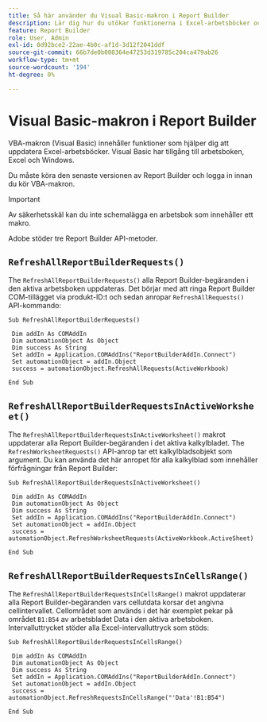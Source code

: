 ```yaml
---
title: Så här använder du Visual Basic-makron i Report Builder
description: Lär dig hur du utökar funktionerna i Excel-arbetsböcker och Report Builder med hjälp av VBA-makron.
feature: Report Builder
role: User, Admin
exl-id: 0d92bce2-22ae-4b0c-af1d-3d12f2041ddf
source-git-commit: 66b7de0b008364e47253d319785c204ca479ab26
workflow-type: tm+mt
source-wordcount: '194'
ht-degree: 0%

---
```


# Visual Basic-makron i Report Builder

VBA-makron (Visual Basic) innehåller funktioner som hjälper dig att uppdatera Excel-arbetsböcker. Visual Basic har tillgång till arbetsboken, Excel och Windows.

Du måste köra den senaste versionen av Report Builder och logga in innan du kör VBA-makron.

>[!IMPORTANT]
>
>Av säkerhetsskäl kan du inte schemalägga en arbetsbok som innehåller ett makro.

Adobe stöder tre Report Builder API-metoder.

## `RefreshAllReportBuilderRequests()`

The `RefreshAllReportBuilderRequests()` alla Report Builder-begäranden i den aktiva arbetsboken uppdateras. Det börjar med att ringa Report Builder COM-tillägget via produkt-ID:t och sedan anropar `RefreshAllRequests()` API-kommando:

```vba
Sub RefreshAllReportBuilderRequests()
 
 Dim addIn As COMAddIn
 Dim automationObject As Object
 Dim success As String
 Set addIn = Application.COMAddIns("ReportBuilderAddIn.Connect")
 Set automationObject = addIn.Object
 success = automationObject.RefreshAllRequests(ActiveWorkbook)
 
End Sub
```

## `RefreshAllReportBuilderRequestsInActiveWorksheet()`

The `RefreshAllReportBuilderRequestsInActiveWorksheet()` makrot uppdaterar alla Report Builder-begäranden i det aktiva kalkylbladet. The `RefreshWorksheetRequests()` API-anrop tar ett kalkylbladsobjekt som argument. Du kan använda det här anropet för alla kalkylblad som innehåller förfrågningar från Report Builder:

```vba
Sub RefreshAllReportBuilderRequestsInActiveWorksheet()
 
 Dim addIn As COMAddIn
 Dim automationObject As Object
 Dim success As String
 Set addIn = Application.COMAddIns("ReportBuilderAddIn.Connect")
 Set automationObject = addIn.Object
 success = automationObject.RefreshWorksheetRequests(ActiveWorkbook.ActiveSheet)
 
End Sub
```

## `RefreshAllReportBuilderRequestsInCellsRange()`

The `RefreshAllReportBuilderRequestsInCellsRange()` makrot uppdaterar alla Report Builder-begäranden vars cellutdata korsar det angivna cellintervallet. Cellområdet som används i det här exemplet pekar på området `B1:B54` av arbetsbladet Data i den aktiva arbetsboken. Intervalluttrycket stöder alla Excel-intervalluttryck som stöds:

```vba
Sub RefreshAllReportBuilderRequestsInCellsRange()
 
 Dim addIn As COMAddIn
 Dim automationObject As Object
 Dim success As String
 Set addIn = Application.COMAddIns("ReportBuilderAddIn.Connect")
 Set automationObject = addIn.Object
 success = automationObject.RefreshRequestsInCellsRange("'Data'!B1:B54")
  
End Sub
```
